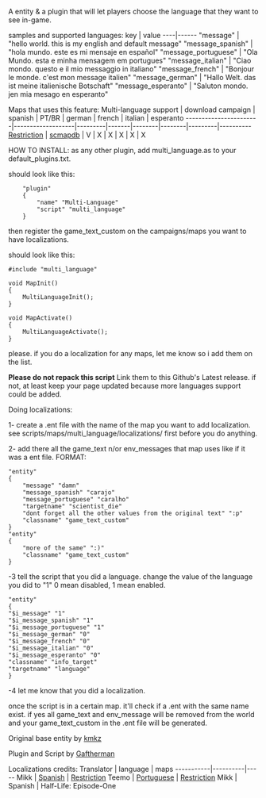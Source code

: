A entity & a plugin that will let players choose the language that they want to see in-game.

samples and supported languages:
key | value
----|------
"message" | "hello world. this is my english and default message"
"message_spanish" | "hola mundo. este es mi mensaje en español"
"message_portuguese" | "Ola Mundo. esta e minha mensagem em portugues"
"message_italian" | "Ciao mondo. questo e il mio messaggio in italiano"
"message_french" | "Bonjour le monde. c'est mon message italien"
"message_german" | "Hallo Welt. das ist meine italienische Botschaft"
"message_esperanto" | "Saluton mondo. jen mia mesago en esperanto"

Maps that uses this feature:
Multi-language support | download campaign | spanish | PT/BR | german | french | italian | esperanto
-----------------------|-------------------|---------|-------|--------|--------|---------|----------
[Restriction](https://github.com/Mikk155/Sven-Co-op/releases/download/svencoop/svencoop_addon.rar) | [scmapdb](http://scmapdb.com/map:restriction) | V | X | X | X | X | X

HOW TO INSTALL:
as any other plugin, add multi_language.as to your default_plugins.txt. 

should look like this:
```
	"plugin"
	{
		"name" "Multi-Language"
		"script" "multi_language"
	}
```

then register the game_text_custom on the campaigns/maps you want to have localizations. 

should look like this:
```
#include "multi_language"

void MapInit()
{
	MultiLanguageInit();
}

void MapActivate()
{
	MultiLanguageActivate();
}
```

please. if you do a localization for any maps, let me know so i add them on the list.

**Please do not repack this script**
Link them to this Github's Latest release.
if not, at least keep your page updated because more languages support could be added.


Doing localizations:

1-	create a .ent file with the name of the map you want to add localization.
		see scripts/maps/multi_language/localizations/ first before you do anything.

2-	add there all the game_text n/or env_messages that map uses like if it was a ent file.
	FORMAT:
```
"entity"
{
	"message" "damn"
	"message_spanish" "carajo"
	"message_portuguese" "caralho"
	"targetname" "scientist_die"
	"dont forget all the other values from the original text" ":p"
	"classname" "game_text_custom"
}
"entity"
{
	"more of the same" ":)"
	"classname" "game_text_custom"
}
```

-3 tell the script that you did a language. change the value of the language you did to "1"
0 mean disabled, 1 mean enabled.
```
"entity"
{
"$i_message" "1"
"$i_message_spanish" "1"
"$i_message_portuguese" "1"
"$i_message_german" "0"
"$i_message_french" "0"
"$i_message_italian" "0"
"$i_message_esperanto" "0"
"classname" "info_target"
"targetname" "language"
}
```

-4 let me know that you did a localization.


once the script is in a certain map. it'll check if a .ent with the same name exist. if yes all game_text and env_message will be removed from the world and your game_text_custom in the .ent file will be generated.


Original base entity by [kmkz](https://github.com/kmkz27)

Plugin and Script by [Gaftherman](https://github.com/Gaftherman)

Localizations credits:
Translator | language | maps
-----------|----------|-----
Mikk | [Spanish](https://github.com/Mikk155/multi_language/releases/download/language/localizations.rar) | [Restriction](http://scmapdb.wikidot.com/map:restriction)
Teemo | [Portuguese](https://github.com/Mikk155/multi_language/releases/download/language/localizations.rar) | [Restriction](http://scmapdb.wikidot.com/map:restriction)
Mikk | Spanish | Half-Life: Episode-One
